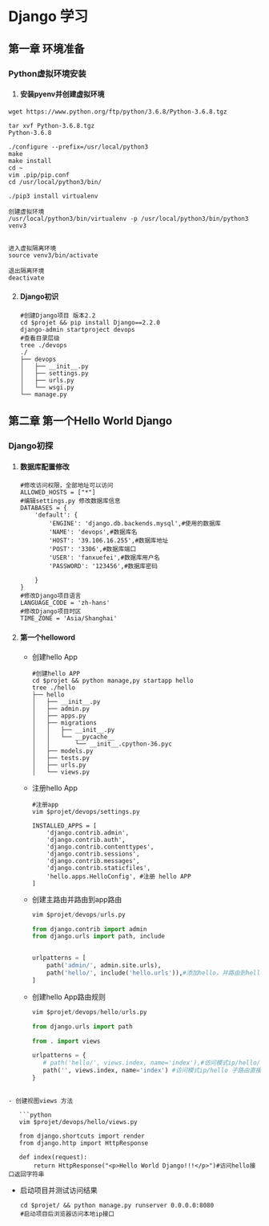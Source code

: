 









# Django 学习

## 第一章 环境准备

### Python虚拟环境安装

1. #### 安装pyenv并创建虚拟环境

```shell
wget https://www.python.org/ftp/python/3.6.8/Python-3.6.8.tgz

tar xvf Python-3.6.8.tgz
Python-3.6.8

./configure --prefix=/usr/local/python3
make
make install
cd ~
vim .pip/pip.conf
cd /usr/local/python3/bin/

./pip3 install virtualenv

创建虚拟环境
/usr/local/python3/bin/virtualenv -p /usr/local/python3/bin/python3 venv3


进入虚拟隔离环境
source venv3/bin/activate

退出隔离环境
deactivate
   ```

2. #### Django初识

   ```shell
   #创建Django项目 版本2.2
   cd $projet && pip install Django==2.2.0
   django-admin startproject devops
   #查看目录层级
   tree ./devops
   ./
   ├── devops
   │   ├── __init__.py
   │   ├── settings.py
   │   ├── urls.py
   │   └── wsgi.py
   └── manage.py
   ```
   
   

## 第二章 第一个Hello World Django

###  Django初探

1. #### 数据库配置修改

   ```shell
   #修改访问权限，全部地址可以访问
   ALLOWED_HOSTS = ["*"] 
   #编辑settings.py 修改数据库信息
   DATABASES = {
       'default': {
           'ENGINE': 'django.db.backends.mysql',#使用的数据库
           'NAME': 'devops',#数据库名
           'HOST': '39.106.16.255',#数据库地址
           'POST': '3306',#数据库端口
           'USER': 'fanxuefei',#数据库用户名
           'PASSWORD': '123456',#数据库密码
   
       }
   }
   #修改Django项目语言
   LANGUAGE_CODE = 'zh-hans'
   #修改Django项目时区
   TIME_ZONE = 'Asia/Shanghai'
   ```

2. #### 第一个helloword

   - 创建hello App

     ```shell
     #创建hello APP
     cd $projet && python manage,py startapp hello
     tree ./hello
     ├── hello
     │   ├── __init__.py
     │   ├── admin.py
     │   ├── apps.py
     │   ├── migrations
     │   │   ├── __init__.py
     │   │   └── __pycache__
     │   │       └── __init__.cpython-36.pyc
     │   ├── models.py
     │   ├── tests.py
     │   ├── urls.py
     │   └── views.py
     ```

   - 注册hello App

     ```shell
     #注册app
     vim $projet/devops/settings.py
     
     INSTALLED_APPS = [
         'django.contrib.admin',
         'django.contrib.auth',
         'django.contrib.contenttypes',
         'django.contrib.sessions',
         'django.contrib.messages',
         'django.contrib.staticfiles',
         'hello.apps.HelloConfig', #注册 hello APP
     ]
     ```

   

   - 创建主路由并路由到app路由

     ```python
     vim $projet/devops/urls.py
     
     from django.contrib import admin
     from django.urls import path, include
     
     
     urlpatterns = [
         path('admin/', admin.site.urls),
         path('hello/', include('hello.urls')),#添加hello，并路由到helloApp下的urls
     ]
     ```

   - 创建hello App路由规则

     ```python
     vim $projet/devops/hello/urls.py
     
     from django.urls import path
     
     from . import views
     
     urlpatterns = {
        # path('hello/', views.index, name='index'),#访问模式ip/hello/hello多子路由
       	path('', views.index, name='index') #访问模式ip/hello 子路由直接访问
     }
     
  ```
   
- 创建视图views 方法
   
     ```python
     vim $projet/devops/hello/views.py
     
     from django.shortcuts import render
     from django.http import HttpResponse
     
     def index(request):
         return HttpResponse("<p>Hello World Django!!!</p>")#访问hello接口返回字符串
  ```
   
- 启动项目并测试访问结果
   
     ```shell
     cd $projet/ && python manage.py runserver 0.0.0.0:8080
     #启动项目后浏览器访问本地ip接口
  ```


